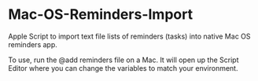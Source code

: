 # Mac-OS-Reminders-Import
Apple Script to import text file lists of reminders (tasks) into native Mac OS reminders app. 

To use, run the @add reminders file on a Mac. It will open up the Script Editor where you can change the variables to match your environment. 

